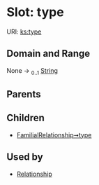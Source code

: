 
# Slot: type




URI: [ks:type](https://w3id.org/linkml/tests/kitchen_sink/type)


## Domain and Range

None &#8594;  <sub>0..1</sub> [String](types/String.md)

## Parents


## Children

 *  [FamilialRelationship➞type](FamilialRelationship_type.md)

## Used by

 * [Relationship](Relationship.md)
